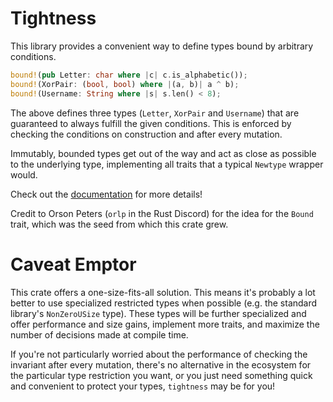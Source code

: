 # Tightness

This library provides a convenient way to define types bound by arbitrary
conditions.

``` rust
bound!(pub Letter: char where |c| c.is_alphabetic());
bound!(XorPair: (bool, bool) where |(a, b)| a ^ b);
bound!(Username: String where |s| s.len() < 8);
```

The above defines three types (`Letter`, `XorPair` and `Username`) that are
guaranteed to always fulfill the given conditions. This is enforced
by checking the conditions on construction and after every mutation.

Immutably, bounded types get out of the way and act as close as possible to the
underlying type, implementing all traits that a typical `Newtype` wrapper would.

Check out the [documentation](https://docs.rs/tightness/0.1.0/tightness/) for more details!

Credit to Orson Peters (`orlp` in the Rust Discord) for the idea for the `Bound`
trait, which was the seed from which this crate grew.

# Caveat Emptor

This crate offers a one-size-fits-all solution. This means it's probably a
lot better to use specialized restricted types when possible (e.g. the standard
library's `NonZeroUSize` type). These types will be further specialized and
offer performance and size gains, implement more traits, and maximize the number
of decisions made at compile time.

If you're not particularly worried about the performance of checking the
invariant after every mutation, there's no alternative in the ecosystem for the
particular type restriction you want, or you just need something quick and
convenient to protect your types, `tightness` may be for you!

